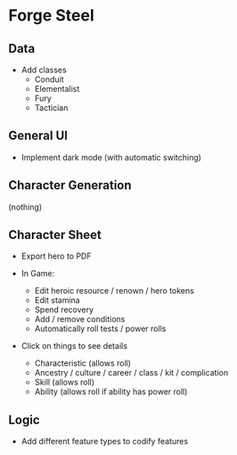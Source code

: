 # Forge Steel

## Data

* Add classes
  * Conduit
  * Elementalist
  * Fury
  * Tactician

## General UI

* Implement dark mode (with automatic switching)

## Character Generation

(nothing)

## Character Sheet

* Export hero to PDF

* In Game:
  * Edit heroic resource / renown / hero tokens
  * Edit stamina
  * Spend recovery
  * Add / remove conditions
  * Automatically roll tests / power rolls

* Click on things to see details
  * Characteristic (allows roll)
  * Ancestry / culture / career / class / kit / complication
  * Skill (allows roll)
  * Ability (allows roll if ability has power roll)

## Logic

* Add different feature types to codify features
